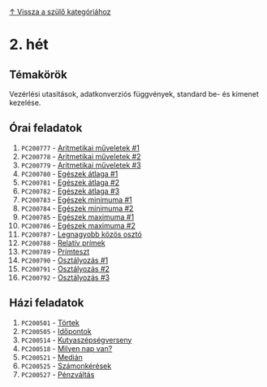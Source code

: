 [↑ Vissza a szülő kategóriához](../README.md)

# 2. hét

## Témakörök

Vezérlési utasítások, adatkonverziós függvények, standard be- és kimenet kezelése.

## Órai feladatok

1. `PC200777` - [Aritmetikai műveletek #1](./PC200777.md)
1. `PC200778` - [Aritmetikai műveletek #2](./PC200778.md)
1. `PC200779` - [Aritmetikai műveletek #3](./PC200779.md)
1. `PC200780` - [Egészek átlaga #1](./PC200780.md)
1. `PC200781` - [Egészek átlaga #2](./PC200781.md)
1. `PC200782` - [Egészek átlaga #3](./PC200782.md)
1. `PC200783` - [Egészek minimuma #1](./PC200783.md)
1. `PC200784` - [Egészek minimuma #2](./PC200784.md)
1. `PC200785` - [Egészek maximuma #1](./PC200785.md)
1. `PC200786` - [Egészek maximuma #2](./PC200786.md)
1. `PC200787` - [Legnagyobb közös osztó](./PC200787.md)
1. `PC200788` - [Relatív prímek](./PC200788.md)
1. `PC200789` - [Prímteszt](./PC200789.md)
1. `PC200790` - [Osztályozás #1](./PC200790.md)
1. `PC200791` - [Osztályozás #2](./PC200791.md)
1. `PC200792` - [Osztályozás #3](./PC200792.md)

## Házi feladatok

1. `PC200501` - [Törtek](./PC200501.md)
1. `PC200505` - [Időpontok](./PC200505.md)
1. `PC200514` - [Kutyaszépségverseny](./PC200514.md)
1. `PC200518` - [Milyen nap van?](./PC200518.md)
1. `PC200521` - [Medián](./PC200521.md)
1. `PC200525` - [Számonkérések](./PC200525.md)
1. `PC200527` - [Pénzváltás](./PC200527.md)